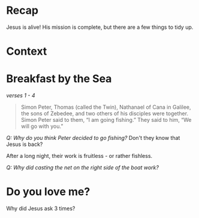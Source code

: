 # Recap
Jesus is alive!
His mission is complete, but there are a few things to tidy up.

# Context

# Breakfast by the Sea
_verses 1 - 4_
> Simon Peter, Thomas (called the Twin), Nathanael of Cana in Galilee, the sons of Zebedee, and two others of his disciples were together. Simon Peter said to them, “I am going fishing.” They said to him, “We will go with you.”

_Q: Why do you think Peter decided to go fishing?_
Don't they know that Jesus is back?

After a long night, their work is fruitless - or rather fishless.

_Q: Why did casting the net on the right side of the boat work?_


# Do you love me?

Why did Jesus ask 3 times?